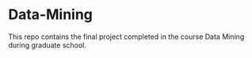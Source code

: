 # Data-Mining
This repo contains the final project completed in the course Data Mining during graduate school.
